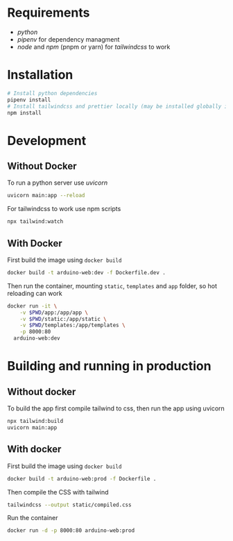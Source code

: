 # Requirements

- *python*
- *pipenv* for dependency managment
- *node* and *npm* (pnpm or yarn) for *tailwindcss* to work

# Installation

```bash
# Install python dependencies
pipenv install
# Install tailwindcss and prettier locally (may be installed globally if needed)
npm install
```

# Development

## Without Docker

To run a python server use *uvicorn*
```bash
uvicorn main:app --reload
```

For tailwindcss to work use npm scripts

```bash
npx tailwind:watch
```

## With Docker

First build the image using `docker build`

```bash
docker build -t arduino-web:dev -f Dockerfile.dev .
```

Then run the container, mounting `static`, `templates` and `app` folder, so hot reloading can work

```bash
docker run -it \
	-v $PWD/app:/app/app \
	-v $PWD/static:/app/static \
	-v $PWD/templates:/app/templates \
	-p 8000:80
  arduino-web:dev
```


# Building and running in production

## Without docker

To build the app first compile tailwind to css, then run the app using uvicorn

```bash
npx tailwind:build
uvicorn main:app
```

## With docker

First build the image using `docker build`

```bash
docker build -t arduino-web:prod -f Dockerfile .
```

Then compile the CSS with tailwind
```bash
tailwindcss --output static/compiled.css
```

Run the container

```bash
docker run -d -p 8000:80 arduino-web:prod
```
